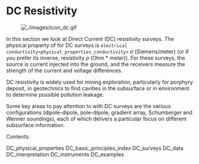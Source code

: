 # DC Resistivity

<figure class="align-right">
<img src="./images/icon_dc.gif" alt="./images/icon_dc.gif" />
</figure>

In this section we look at Direct Current (DC) resistivity surveys. The
physical property of for DC surveys is
`electrical conductivity<physical_properties_conductivity>` *σ*
(Siemens/meter) (or if you prefer its inverse, resistivity *ρ* (Ohm \*
meter)). For these surveys, the source is current injected into the
ground, and the receivers measure the strength of the current and
voltage differences.

DC resistivity is widely used for mining exploration, particularly for
porphyry deposit, in geotechnics to find cavities in the subsurface or
in environment to determine possible pollution leakage.

Some key areas to pay attention to with DC surveys are the various
configurations (dipole-dipole, pole-dipole, gradient array, Schumberger
and Wenner soundings), each of which delivers a particular focus on
different subsurface information.

Contents:

DC_physical_properties DC_basic_principles_index DC_surveys DC_data
DC_interpretation DC_instruments DC_examples
